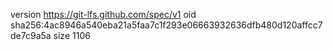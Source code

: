 version https://git-lfs.github.com/spec/v1
oid sha256:4ac8946a540eba21a5faa7c1f293e06663932636dfb480d120affcc7de7c9a5a
size 1106
